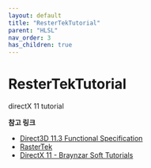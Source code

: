```yaml
---
layout: default
title: "ResterTekTutorial"
parent: "HLSL"
nav_order: 3
has_children: true
---
```


# ResterTekTutorial
directX 11 tutorial

**참고 링크**
- [Direct3D 11.3 Functional Specification](https://microsoft.github.io/DirectX-Specs/d3d/archive/D3D11_3_FunctionalSpec.htm)
- [RasterTek](https://www.rastertek.com/tutindex.html)
- [DirectX 11 - Braynzar Soft Tutorials](https://www.braynzarsoft.net/viewtutorial/q16390-braynzar-soft-directx-11-tutorials)